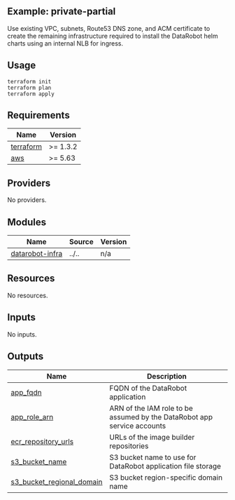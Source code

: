 ## Example: private-partial
Use existing VPC, subnets, Route53 DNS zone, and ACM certificate to create the remaining infrastructure required to install the DataRobot helm charts using an internal NLB for ingress.

## Usage
```
terraform init
terraform plan
terraform apply
```

<!-- BEGIN_TF_DOCS -->
## Requirements

| Name | Version |
|------|---------|
| <a name="requirement_terraform"></a> [terraform](#requirement\_terraform) | >= 1.3.2 |
| <a name="requirement_aws"></a> [aws](#requirement\_aws) | >= 5.63 |

## Providers

No providers.

## Modules

| Name | Source | Version |
|------|--------|---------|
| <a name="module_datarobot-infra"></a> [datarobot-infra](#module\_datarobot-infra) | ../.. | n/a |

## Resources

No resources.

## Inputs

No inputs.

## Outputs

| Name | Description |
|------|-------------|
| <a name="output_app_fqdn"></a> [app\_fqdn](#output\_app\_fqdn) | FQDN of the DataRobot application |
| <a name="output_app_role_arn"></a> [app\_role\_arn](#output\_app\_role\_arn) | ARN of the IAM role to be assumed by the DataRobot app service accounts |
| <a name="output_ecr_repository_urls"></a> [ecr\_repository\_urls](#output\_ecr\_repository\_urls) | URLs of the image builder repositories |
| <a name="output_s3_bucket_name"></a> [s3\_bucket\_name](#output\_s3\_bucket\_name) | S3 bucket name to use for DataRobot application file storage |
| <a name="output_s3_bucket_regional_domain"></a> [s3\_bucket\_regional\_domain](#output\_s3\_bucket\_regional\_domain) | S3 bucket region-specific domain name |
<!-- END_TF_DOCS -->